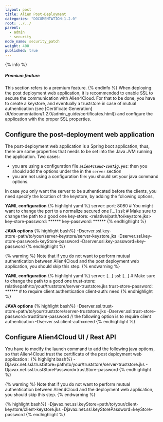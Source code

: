 ```yaml
---
layout: post
title: Alien Post-Deployment
categories: "DOCUMENTATION-1.2.0"
root: ../../
parent:
  - admin
  - security
node_name: security_patch
weight: 400
published: true
---
```


{% info %}
<h5>Premium feature</h5>
This section refers to a premium feature.
{% endinfo %}
When deploying the post deployment web application, it is recommended to enable SSL to secure the communication with Alien4Cloud.
For that to be done, you have to create a keystore, and eventually a truststore in case of mutual authentication (see [Certificate Generation](#/documentation/1.2.0/admin_guide/certificates.html)) and configure the application with the proper SSL properties.

## Configure the post-deployment web application
The post-deployment web application is a Spring boot application, thus, there are some properties that needs to be set into the Java JVM running the application. Two cases:

* you are using a configuration file ***`alien4cloud-config.yml`***: then you should add the options under the in the `server` section
* you are not using a configuration file: you should set your java command options.

In case you only want the server to be authenticated before the clients, you need specify the location of the keystore, by adding the following options,  

**YAML configuration**
{% highlight yaml %}
server:
  port: 8080 # You might want to change the port to a normalize secured one
  [...]
  ssl:
    # Make sure to change the path to a good one
    key-store: <relative/path/to/keystore.jks>
    key-store-password: ******
    key-password: ******
{% endhighlight %}

**JAVA options**
{% highlight bash%}
-Dserver.ssl.key-store=path/to/your/server-keystore/server-keystore.jks
-Dserver.ssl.key-store-password=keyStore-password
-Dserver.ssl.key-password=key-password
{% endhighlight %}

{% warning %}
Note that if you do not want to perform mutual authentication between Alien4Cloud and the post deployment web application, you should skip this step.
{% endwarning %}


**YAML configuration**
{% highlight yaml %}
server:
  [...]
  ssl:
    [...]
    # Make sure to change the path to a good one
    trust-store: relativepath/to/your/truststore/server-truststore.jks
    trust-store-password: ******
    # to require client authentication
    client-auth: need
{% endhighlight %}

**JAVA options**
{% highlight bash%}
-Dserver.ssl.trust-store=path/to/your/truststore/server-truststore.jks
-Dserver.ssl.trust-store-password=trustStore-password
// the following option is to require client authentication
-Dserver.ssl.client-auth=need
{% endhighlight %}

## Configure Alien4Cloud UI / Rest API
You have to modify the launch command to add the following java options, so that Alien4Cloud trust the certificate of the post deployment web application :
{% highlight bash%}
-Djavax.net.ssl.trustStore=path/to/your/truststore/server-truststore.jks
-Djavax.net.ssl.trustStorePassword=trustStore-password
{% endhighlight %}

{% warning %}
Note that if you do not want to perform mutual authentication between Alien4Cloud and the deployment web application, you should skip this step.
{% endwarning %}

{% highlight bash%}
-Djavax.net.ssl.keyStore=path/to/your/client-keystore/client-keystore.jks
-Djavax.net.ssl.keyStorePassword=keyStore-password
{% endhighlight %}
